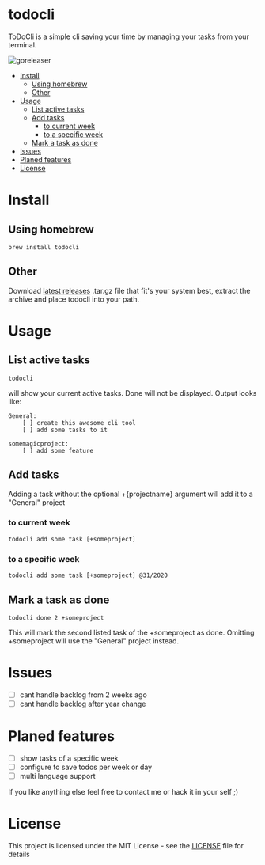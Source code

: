 # todocli <!-- omit in toc -->

ToDoCli is a simple cli saving your time by managing your tasks from your terminal.

![goreleaser](https://github.com/wstnbrg/todocli/workflows/goreleaser/badge.svg?event=release)

- [Install](#install)
  - [Using homebrew](#using-homebrew)
  - [Other](#other)
- [Usage](#usage)
  - [List active tasks](#list-active-tasks)
  - [Add tasks](#add-tasks)
    - [to current week](#to-current-week)
    - [to a specific week](#to-a-specific-week)
  - [Mark a task as done](#mark-a-task-as-done)
- [Issues](#issues)
- [Planed features](#planed-features)
- [License](#license)

# Install

## Using homebrew

```
brew install todocli
```

## Other

Download [latest releases](https://github.com/wstnbrg/todocli/releases/) .tar.gz file that fit's your system best, extract the archive and place todocli into your path. 


# Usage

## List active tasks

```
todocli
```

will show your current active tasks. Done will not be displayed. Output looks like:

```
General:
    [ ] create this awesome cli tool 
    [ ] add some tasks to it 

somemagicproject:
    [ ] add some feature
```

## Add tasks

Adding a task without the optional +{projectname} argument will add it to a "General" project

### to current week

```
todocli add some task [+someproject]
```

### to a specific week

```
todocli add some task [+someproject] @31/2020
```

## Mark a task as done

```
todocli done 2 +someproject
```

This will mark the second listed task of the +someproject as done. Omitting +someproject will use the "General" project instead.

# Issues
- [ ] cant handle backlog from 2 weeks ago
- [ ] cant handle backlog after year change

# Planed features
- [ ] show tasks of a specific week
- [ ] configure to save todos per week or day
- [ ] multi language support

If you like anything else feel free to contact me or hack it in your self ;)

# License

This project is licensed under the MIT License - see the [LICENSE](https://github.com/wstnbrg/todocli/blob/master/LICENSE) file for details